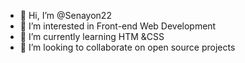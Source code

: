 - 👋 Hi, I’m @Senayon22
- 👀 I’m interested in Front-end Web Development
- 🌱 I’m currently learning HTM &CSS
- 💞️ I’m looking to collaborate on open source projects
  

<!---
Senayon22/Senayon22 is a ✨ special ✨ repository because its `README.md` (this file) appears on your GitHub profile.
You can click the Preview link to take a look at your changes.
--->
